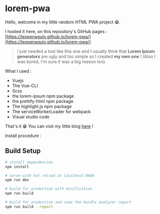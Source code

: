 # lorem-pwa

Hello, welcome in my little random HTML PWA project 😁.

I hosted it here, on this repository's GitHub pages : [https://leopenaguin.github.io/lorem-pwa/](https://leopenaguin.github.io/lorem-pwa/)

> I just needed a tool like this one and I usually think that **Lorem Ipsum generators** are ugly and too simple so I created **my own one** ! (Also I was bored, I'm sure it was a big reason too).

What I used :
- Vuejs
- The Vue-CLI
- Scss
- the lorem-ipsum npm package
- the prettify-html npm package
- The highlight.js npm package
- The serviceWorkerLoader for webpack
- Visual studio code

That's it 😁 You can visit my little blog [here](http://codebear.info) !

Install procedure :

## Build Setup

``` bash
# install dependencies
npm install

# serve with hot reload at localhost:8080
npm run dev

# build for production with minification
npm run build

# build for production and view the bundle analyzer report
npm run build --report
```
